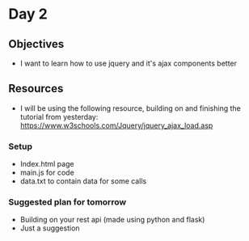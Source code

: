 # Day 2

## Objectives

- I want to learn how to use jquery and it's ajax components better

## Resources

- I will be using the following resource, building on and finishing the tutorial from yesterday: https://www.w3schools.com/Jquery/jquery_ajax_load.asp

### Setup

- Index.html page
- main.js for code
- data.txt to contain data for some calls

### Suggested plan for tomorrow

- Building on your rest api (made using python and flask)
- Just a suggestion